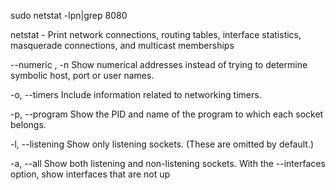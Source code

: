 sudo netstat -lpn|grep 8080

netstat - Print network connections, routing tables, interface statistics, masquerade connections, and multicast memberships

   --numeric , -n
       Show numerical addresses instead of trying to determine symbolic host, port or user names.

   -o, --timers
       Include information related to networking timers.

   -p, --program
       Show the PID and name of the program to which each socket belongs.

   -l, --listening
       Show only listening sockets.  (These are omitted by default.)

   -a, --all
       Show both listening and non-listening sockets.  With the --interfaces option, show interfaces that are not up

